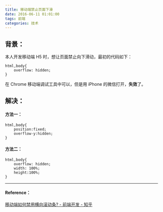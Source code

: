 ```yaml
---
title: 移动端禁止页面下滑
date: 2016-06-11 01:01:00
tags: 前端
categories: 技术
---
```

  
## 背景：
本人开发移动端 H5 时，想让页面禁止向下滑动，最初的代码如下：
 
```
html,body{
    overflow: hidden;
}  
```

在 Chrome 移动端调试工具中可以，但是用 iPhone 的微信打开，**失效**了。

## 解决：

#### 方法一：
```
html,body{
    position:fixed;
    overflow-y:hidden;
}
```

#### 方法二：
```
html,body{
    overflow: hidden;
    width: 100%;
    height:100%;
} 
```

---

#### Reference：

[移动端如何禁用横向滚动条? - 前端开发 - 知乎](https://www.zhihu.com/question/23327222) 